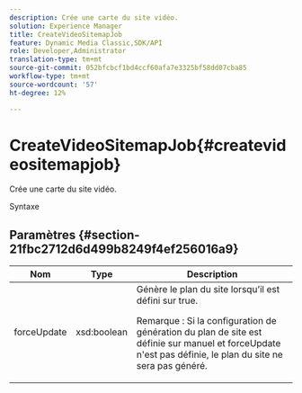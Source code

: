 ```yaml
---
description: Crée une carte du site vidéo.
solution: Experience Manager
title: CreateVideoSitemapJob
feature: Dynamic Media Classic,SDK/API
role: Developer,Administrator
translation-type: tm+mt
source-git-commit: 052bfcbcf1bd4ccf60afa7e3325bf58dd07cba85
workflow-type: tm+mt
source-wordcount: '57'
ht-degree: 12%

---
```



# CreateVideoSitemapJob{#createvideositemapjob}

Crée une carte du site vidéo.

Syntaxe

## Paramètres {#section-21fbc2712d6d499b8249f4ef256016a9}

<table id="table_7B459A9D55CE49A38D8A77CBD229033A"> 
 <thead> 
  <tr> 
   <th colname="col1" class="entry"> Nom </th> 
   <th colname="col2" class="entry"> Type </th> 
   <th colname="col3" class="entry"> Description </th> 
  </tr> 
 </thead>
 <tbody> 
  <tr> 
   <td colname="col1"> <span class="codeph"> <span class="varname"> forceUpdate</span> </span> </td> 
   <td colname="col2"> <span class="codeph"> xsd:boolean</span> </td> 
   <td colname="col3">Génère le plan du site lorsqu’il est défini sur <span class="codeph"> true</span>. <p><p>Remarque : Si la configuration de génération du plan de site est définie sur manuel et <span class="codeph"> forceUpdate</span> n'est pas définie, le plan du site ne sera pas généré. </p></p></td> 
  </tr> 
 </tbody> 
</table>

